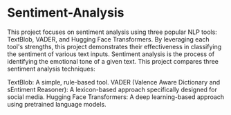 # Sentiment-Analysis
This project focuses on sentiment analysis using three popular NLP tools: TextBlob, VADER, and Hugging Face Transformers. By leveraging each tool's strengths, this project demonstrates their effectiveness in classifying the sentiment of various text inputs.
Sentiment analysis is the process of identifying the emotional tone of a given text. This project compares three sentiment analysis techniques:

TextBlob: A simple, rule-based tool.
VADER (Valence Aware Dictionary and sEntiment Reasoner): A lexicon-based approach specifically designed for social media.
Hugging Face Transformers: A deep learning-based approach using pretrained language models.
